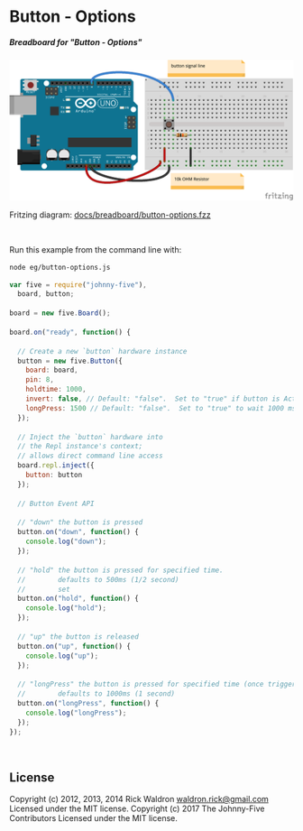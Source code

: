 <!--remove-start-->

# Button - Options

<!--remove-end-->






##### Breadboard for "Button - Options"



![docs/breadboard/button-options.png](breadboard/button-options.png)<br>

Fritzing diagram: [docs/breadboard/button-options.fzz](breadboard/button-options.fzz)

&nbsp;




Run this example from the command line with:
```bash
node eg/button-options.js
```


```javascript
var five = require("johnny-five"),
  board, button;

board = new five.Board();

board.on("ready", function() {

  // Create a new `button` hardware instance
  button = new five.Button({
    board: board,
    pin: 8,
    holdtime: 1000,
    invert: false, // Default: "false".  Set to "true" if button is Active-Low
    longPress: 1500 // Default: "false".  Set to "true" to wait 1000 ms to trigger
  });

  // Inject the `button` hardware into
  // the Repl instance's context;
  // allows direct command line access
  board.repl.inject({
    button: button
  });

  // Button Event API

  // "down" the button is pressed
  button.on("down", function() {
    console.log("down");
  });

  // "hold" the button is pressed for specified time.
  //        defaults to 500ms (1/2 second)
  //        set
  button.on("hold", function() {
    console.log("hold");
  });

  // "up" the button is released
  button.on("up", function() {
    console.log("up");
  });

  // "longPress" the button is pressed for specified time (once trigger).
  //        defaults to 1000ms (1 second)
  button.on("longPress", function() {
    console.log("longPress");
  });
});

```








&nbsp;

<!--remove-start-->

## License
Copyright (c) 2012, 2013, 2014 Rick Waldron <waldron.rick@gmail.com>
Licensed under the MIT license.
Copyright (c) 2017 The Johnny-Five Contributors
Licensed under the MIT license.

<!--remove-end-->
